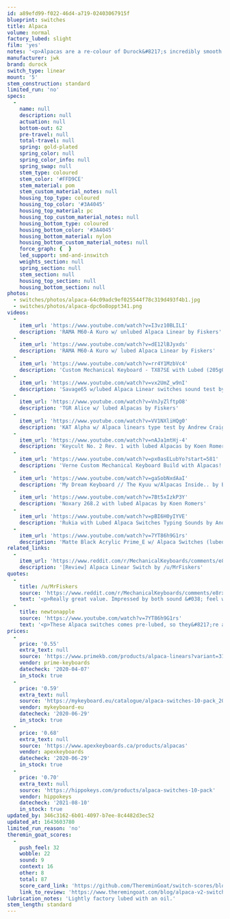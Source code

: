 ```yaml
---
id: a89efd99-f022-46d4-a719-02403067915f
blueprint: switches
title: Alpaca
volume: normal
factory_lubed: slight
film: 'yes'
notes: '<p>Alpacas are a re-colour of Durock&#8217;s incredibly smooth linear based on the SA Bliss colorway by Minterly.</p><p>A very popular and sought after switch, especially recently (June 2020).</p>'
manufacturer: jwk
brand: durock
switch_type: linear
mount: '5'
stem_construction: standard
limited_run: 'no'
specs:
  -
    name: null
    description: null
    actuation: null
    bottom-out: 62
    pre-travel: null
    total-travel: null
    spring: gold-plated
    spring_color: null
    spring_color_info: null
    spring_swap: null
    stem_type: coloured
    stem_color: '#FFD9CE'
    stem_material: pom
    stem_custom_material_notes: null
    housing_top_type: coloured
    housing_top_color: '#3A4045'
    housing_top_material: pc
    housing_top_custom_material_notes: null
    housing_bottom_type: coloured
    housing_bottom_color: '#3A4045'
    housing_bottom_material: nylon
    housing_bottom_custom_material_notes: null
    force_graph: {  }
    led_support: smd-and-inswitch
    weights_section: null
    spring_section: null
    stem_section: null
    housing_top_section: null
    housing_bottom_section: null
photos:
  - switches/photos/alpaca-64c09adc9ef025544f78c319d493f4b1.jpg
  - switches/photos/alpaca-dpc6o8oppt341.png
videos:
  -
    item_url: 'https://www.youtube.com/watch?v=I3vz10BLILI'
    description: 'RAMA M60-A Kuro w/ unlubed Alpaca Linear by Fiskers'
  -
    item_url: 'https://www.youtube.com/watch?v=dE12lBJyxds'
    description: 'RAMA M60-A Kuro w/ lubed Alpaca Linear by Fiskers'
  -
    item_url: 'https://www.youtube.com/watch?v=rr4Y1MzbVc4'
    description: 'Custom Mechanical Keyboard - TX87SE with Lubed (205g0) and Filmed Alpaca Switches by Andy V Nguyen'
  -
    item_url: 'https://www.youtube.com/watch?v=vx2UmZ_w9nI'
    description: 'Savage65 w/lubed Alpaca Linear switches sound test by Andrew Craig'
  -
    item_url: 'https://www.youtube.com/watch?v=VnJyZlftpO8'
    description: 'TGR Alice w/ lubed Alpacas by Fiskers'
  -
    item_url: 'https://www.youtube.com/watch?v=VV1NXliHQg0'
    description: 'KAT Alpha w/ Alpaca linears type test by Andrew Craig'
  -
    item_url: 'https://www.youtube.com/watch?v=nAJa1mtHj-4'
    description: 'Keycult No. 2 Rev. 1 with lubed Alpacas by Koen Romers'
  -
    item_url: 'https://www.youtube.com/watch?v=px0asELubYo?start=581'
    description: 'Verne Custom Mechanical Keyboard Build with Alpacas! by TaeKeyboards'
  -
    item_url: 'https://www.youtube.com/watch?v=gaSobNxdAaI'
    description: 'My Dream Keyboard // The Kyuu w/Alpacas Inside.. by Brandon Taylor'
  -
    item_url: 'https://www.youtube.com/watch?v=7Bt5xIzkP3Y'
    description: 'Noxary 268.2 with lubed Alpacas by Koen Romers'
  -
    item_url: 'https://www.youtube.com/watch?v=pBI6H0yIYVE'
    description: 'Rukia with Lubed Alpaca Switches Typing Sounds by Andy V Nguyen'
  -
    item_url: 'https://www.youtube.com/watch?v=7YT86h9G1rs'
    description: 'Matte Black Acrylic Prime_E w/ Alpaca Switches (lubed) & Maxkey SA Leviathan Typing Test by newtonapple'
related_links:
  -
    item_url: 'https://www.reddit.com/r/MechanicalKeyboards/comments/e8rxej/review_alpaca_linear_switch/'
    description: '[Review] Alpaca Linear Switch by /u/MrFiskers'
quotes:
  -
    title: /u/MrFiskers
    source: 'https://www.reddit.com/r/MechanicalKeyboards/comments/e8rxej/review_alpaca_linear_switch/'
    text: '<p>Really great value. Impressed by both sound &#038; feel when stock or tuned. When considering price/performance; Alpaca > Gateron Ink.</p>'
  -
    title: newtonapple
    source: 'https://www.youtube.com/watch?v=7YT86h9G1rs'
    text: '<p>These Alpaca switches comes pre-lubed, so they&#8217;re already super smooth, as smooth as Tealios &#038; Inks. They sound amazing stock.  I think part of the reason is that the stem is a bit longer like the Halo &#038; Cream switches (not as long as them though).  This makes them a bit louder which I personally prefer. This combined with SA caps &#038; the acrylic case make them sound very nice and creamy.  I love these switches.  Highly recommended.</p>'
prices:
  -
    price: '0.55'
    extra_text: null
    source: 'https://www.primekb.com/products/alpaca-linears?variant=31565132857440'
    vendor: prime-keyboards
    datecheck: '2020-04-07'
    in_stock: true
  -
    price: '0.59'
    extra_text: null
    source: 'https://mykeyboard.eu/catalogue/alpaca-switches-10-pack_2041/'
    vendor: mykeyboard-eu
    datecheck: '2020-06-29'
    in_stock: true
  -
    price: '0.68'
    extra_text: null
    source: 'https://www.apexkeyboards.ca/products/alpacas'
    vendor: apexkeyboards
    datecheck: '2020-06-29'
    in_stock: true
  -
    price: '0.70'
    extra_text: null
    source: 'https://hippokeys.com/products/alpaca-switches-10-pack'
    vendor: hippokeys
    datecheck: '2021-08-10'
    in_stock: true
updated_by: 346c3162-6b01-4097-b7ee-8c4482d3ec52
updated_at: 1643603780
limited_run_reason: 'no'
theremin_goat_scores:
  -
    push_feel: 32
    wobble: 22
    sound: 9
    context: 16
    other: 8
    total: 87
    score_card_link: 'https://github.com/ThereminGoat/switch-scores/blob/master/Alpaca%20V2.pdf'
    link_to_review: 'https://www.theremingoat.com/blog/alpaca-v2-switch-review?rq=Alpaca'
lubrication_notes: 'Lightly factory lubed with an oil.'
stem_length: standard
---
```

